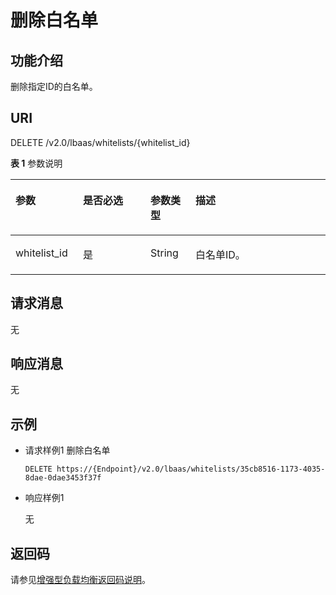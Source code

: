 # 删除白名单<a name="zh-cn_topic_0143878055"></a>

## 功能介绍<a name="section35831867"></a>

删除指定ID的白名单。

## URI<a name="section54051348"></a>

DELETE /v2.0/lbaas/whitelists/\{whitelist\_id\}

**表 1**  参数说明

<a name="table39773978"></a>
<table><thead align="left"><tr id="row39242708"><th class="cellrowborder" valign="top" width="21.42785721427857%" id="mcps1.2.5.1.1"><p id="p24542757"><a name="p24542757"></a><a name="p24542757"></a>参数</p>
</th>
<th class="cellrowborder" valign="top" width="21.42785721427857%" id="mcps1.2.5.1.2"><p id="p41806332"><a name="p41806332"></a><a name="p41806332"></a>是否必选</p>
</th>
<th class="cellrowborder" valign="top" width="14.288571142885711%" id="mcps1.2.5.1.3"><p id="p30869694"><a name="p30869694"></a><a name="p30869694"></a>参数类型</p>
</th>
<th class="cellrowborder" valign="top" width="42.85571442855714%" id="mcps1.2.5.1.4"><p id="p17417301"><a name="p17417301"></a><a name="p17417301"></a>描述</p>
</th>
</tr>
</thead>
<tbody><tr id="row1515305"><td class="cellrowborder" valign="top" width="21.42785721427857%" headers="mcps1.2.5.1.1 "><p id="p55630881"><a name="p55630881"></a><a name="p55630881"></a>whitelist_id</p>
</td>
<td class="cellrowborder" valign="top" width="21.42785721427857%" headers="mcps1.2.5.1.2 "><p id="p9807526"><a name="p9807526"></a><a name="p9807526"></a>是</p>
</td>
<td class="cellrowborder" valign="top" width="14.288571142885711%" headers="mcps1.2.5.1.3 "><p id="p56212127"><a name="p56212127"></a><a name="p56212127"></a>String</p>
</td>
<td class="cellrowborder" valign="top" width="42.85571442855714%" headers="mcps1.2.5.1.4 "><p id="p56888437"><a name="p56888437"></a><a name="p56888437"></a>白名单ID。</p>
</td>
</tr>
</tbody>
</table>

## 请求消息<a name="section16700087"></a>

无

## 响应消息<a name="section16083062"></a>

无

## 示例<a name="section5865123802411"></a>

-   请求样例1 删除白名单

    ```
    DELETE https://{Endpoint}/v2.0/lbaas/whitelists/35cb8516-1173-4035-8dae-0dae3453f37f
    ```

-   响应样例1

    无


## 返回码<a name="section10529832"></a>

请参见[增强型负载均衡返回码说明](增强型负载均衡返回码说明.md)。

